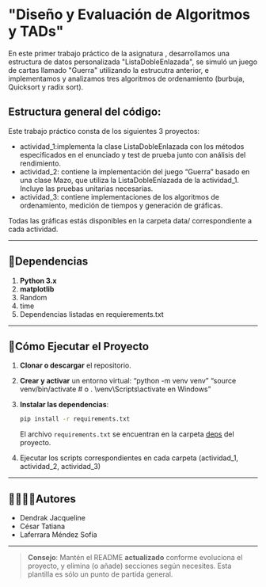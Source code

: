 # "Diseño y Evaluación de Algoritmos y TADs"

En este primer trabajo práctico de la asignatura <Algoritmos y Estructuras de Datos>, desarrollamos una estructura de datos personalizada "ListaDobleEnlazada", se simuló un juego de cartas llamado "Guerra" utilizando la estrucutra anterior, e implementamos y analizamos tres algoritmos de ordenamiento (burbuja, Quicksort y radix sort).

## Estructura general del código:
Este trabajo práctico consta de los siguientes 3 proyectos:
  - actividad_1:implementa la clase ListaDobleEnlazada con los métodos especificados en el enunciado y test de prueba junto con análisis del rendimiento.
  - actividad_2: contiene la implementación del juego “Guerra” basado en una clase Mazo, que utiliza la ListaDobleEnlazada de la actividad_1. Incluye las pruebas unitarias necesarias.
  - actividad_3:  contiene implementaciones de los algoritmos de ordenamiento, medición de tiempos y generación de gráficas.

Todas las gráficas estás disponibles en la carpeta data/ correspondiente a cada actividad.


---
## 📑Dependencias

1. **Python 3.x**
2. **matplotlib** 
3. Random
4. time
5. Dependencias listadas en requierements.txt

---
## 🚀Cómo Ejecutar el Proyecto
1. **Clonar o descargar** el repositorio.

2. **Crear y activar** un entorno virtual:  “python -m venv venv” “source venv/bin/activate # o . \venv\Scripts\activate en Windows”

3. **Instalar las dependencias**:
   ```bash
   pip install -r requirements.txt
   ```
   El archivo `requirements.txt` se encuentran en la carpeta [deps](./deps) del proyecto.
4. Ejecutar los scripts correspondientes en cada carpeta (actividad_1, actividad_2, actividad_3)
---
## 🙎‍♀️🙎‍♂️Autores

- Dendrak Jacqueline
- César Tatiana
- Laferrara Méndez Sofía

---

> **Consejo**: Mantén el README **actualizado** conforme evoluciona el proyecto, y elimina (o añade) secciones según necesites. Esta plantilla es sólo un punto de partida general.
